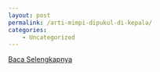 ```yaml
---
layout: post
permalink: /arti-mimpi-dipukul-di-kepala/
categories:
    - Uncategorized
---
```


[Baca Selengkapnya](/09)